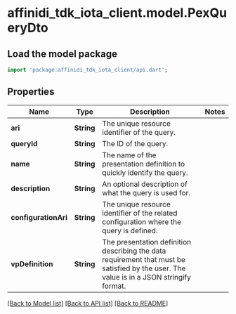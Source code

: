 # affinidi_tdk_iota_client.model.PexQueryDto

## Load the model package

```dart
import 'package:affinidi_tdk_iota_client/api.dart';
```

## Properties

| Name                 | Type       | Description                                                                                                                              | Notes |
| -------------------- | ---------- | ---------------------------------------------------------------------------------------------------------------------------------------- | ----- |
| **ari**              | **String** | The unique resource identifier of the query.                                                                                             |
| **queryId**          | **String** | The ID of the query.                                                                                                                     |
| **name**             | **String** | The name of the presentation definition to quickly identify the query.                                                                   |
| **description**      | **String** | An optional description of what the query is used for.                                                                                   |
| **configurationAri** | **String** | The unique resource identifier of the related configuration where the query is defined.                                                  |
| **vpDefinition**     | **String** | The presentation definition describing the data requirement that must be satisfied by the user. The value is in a JSON stringify format. |

[[Back to Model list]](../README.md#documentation-for-models) [[Back to API list]](../README.md#documentation-for-api-endpoints) [[Back to README]](../README.md)
